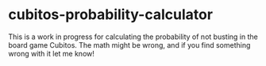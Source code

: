 # cubitos-probability-calculator

This is a work in progress for calculating the probability of not busting in the board game Cubitos. The math might be wrong, and if you find something wrong with it let me know!
